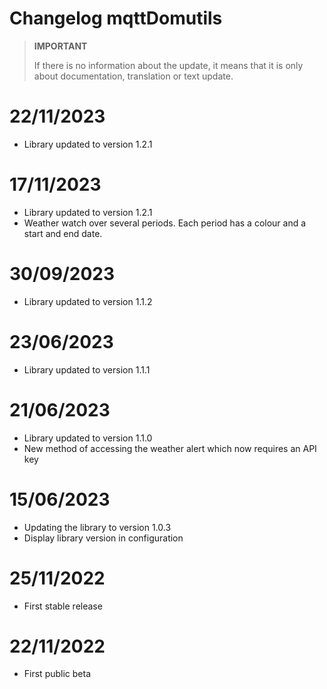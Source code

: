 # Changelog mqttDomutils

>**IMPORTANT**
>
>If there is no information about the update, it means that it is only about documentation, translation or text update.

# 22/11/2023
- Library updated to version 1.2.1

# 17/11/2023
- Library updated to version 1.2.1
- Weather watch over several periods. Each period has a colour and a start and end date.

# 30/09/2023
- Library updated to version 1.1.2

# 23/06/2023
- Library updated to version 1.1.1

# 21/06/2023
- Library updated to version 1.1.0
- New method of accessing the weather alert which now requires an API key

# 15/06/2023
- Updating the library to version 1.0.3
- Display library version in configuration

# 25/11/2022
- First stable release

# 22/11/2022
- First public beta
